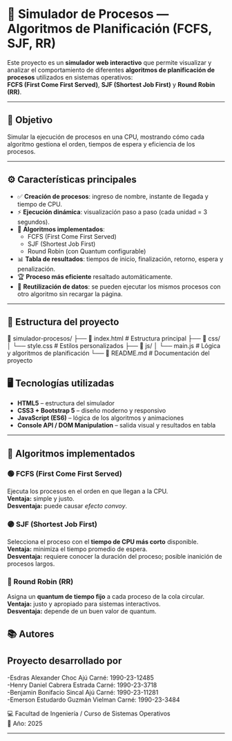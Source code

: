# 🧠 Simulador de Procesos — Algoritmos de Planificación (FCFS, SJF, RR)

Este proyecto es un **simulador web interactivo** que permite visualizar y analizar el comportamiento de diferentes **algoritmos de planificación de procesos** utilizados en sistemas operativos:  
**FCFS (First Come First Served)**, **SJF (Shortest Job First)** y **Round Robin (RR)**.

---

## 🎯 Objetivo

Simular la ejecución de procesos en una CPU, mostrando cómo cada algoritmo gestiona el orden, tiempos de espera y eficiencia de los procesos.

---

## ⚙️ Características principales

- ✅ **Creación de procesos**: ingreso de nombre, instante de llegada y tiempo de CPU.  
- ⚡ **Ejecución dinámica**: visualización paso a paso (cada unidad = 3 segundos).  
- 🔄 **Algoritmos implementados**:
  - FCFS (First Come First Served)
  - SJF (Shortest Job First)
  - Round Robin (con Quantum configurable)
- 📊 **Tabla de resultados**: tiempos de inicio, finalización, retorno, espera y penalización.
- 🏆 **Proceso más eficiente** resaltado automáticamente.
- 🔁 **Reutilización de datos**: se pueden ejecutar los mismos procesos con otro algoritmo sin recargar la página.

---

## 🧩 Estructura del proyecto

📂 simulador-procesos/
├── 📄 index.html # Estructura principal
├── 📂 css/
│ └── style.css # Estilos personalizados
├── 📂 js/
│ └── main.js # Lógica y algoritmos de planificación
└── 📄 README.md # Documentación del proyecto

## 🖥️ Tecnologías utilizadas

- **HTML5** – estructura del simulador  
- **CSS3 + Bootstrap 5** – diseño moderno y responsivo  
- **JavaScript (ES6)** – lógica de los algoritmos y animaciones  
- **Console API / DOM Manipulation** – salida visual y resultados en tabla

---

## 🧪 Algoritmos implementados

### 🟢 FCFS (First Come First Served)
Ejecuta los procesos en el orden en que llegan a la CPU.  
**Ventaja:** simple y justo.  
**Desventaja:** puede causar *efecto convoy*.

### 🟣 SJF (Shortest Job First)
Selecciona el proceso con el **tiempo de CPU más corto** disponible.  
**Ventaja:** minimiza el tiempo promedio de espera.  
**Desventaja:** requiere conocer la duración del proceso; posible inanición de procesos largos.

### 🔵 Round Robin (RR)
Asigna un **quantum de tiempo fijo** a cada proceso de la cola circular.  
**Ventaja:** justo y apropiado para sistemas interactivos.  
**Desventaja:** depende de un buen valor de quantum.

## 📚 Autores

Proyecto desarrollado por 
---
-Esdras Alexander Choc Ajú         Carné: 1990-23-12485  
-Henry Daniel Cabrera Estrada      Carné: 1990-23-3718  
-Benjamin Bonifacio Sincal Ajú     Carné: 1990-23-11281  
-Emerson Estudardo Guzmán Vielman  Carné: 1990-23-3484    

💻 Facultad de Ingeniería / Curso de Sistemas Operativos  
📅 Año: 2025

---
